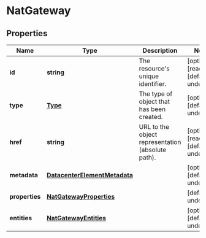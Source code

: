 # NatGateway

## Properties
| Name | Type | Description | Notes |
| ------------ | ------------- | ------------- | ------------- |
| **id** | **string** | The resource\'s unique identifier. | [optional] [readonly] [default to undefined] |
| **type** | [**Type**](Type.md) | The type of object that has been created. | [optional] [default to undefined] |
| **href** | **string** | URL to the object representation (absolute path). | [optional] [readonly] [default to undefined] |
| **metadata** | [**DatacenterElementMetadata**](DatacenterElementMetadata.md) |  | [optional] [default to undefined] |
| **properties** | [**NatGatewayProperties**](NatGatewayProperties.md) |  | [default to undefined] |
| **entities** | [**NatGatewayEntities**](NatGatewayEntities.md) |  | [optional] [default to undefined] |


